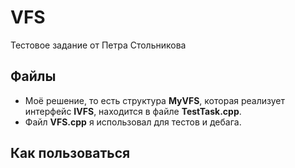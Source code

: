 # VFS
Тестовое задание от Петра Стольникова
## Файлы
* Моё решение, то есть структура **MyVFS**, которая реализует интерфейс **IVFS**, находится в файле **TestTask.cpp**.
* Файл **VFS.cpp** я использовал для тестов и дебага.
## Как пользоваться
